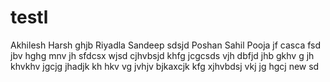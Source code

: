 # testl

Akhilesh
Harsh
ghjb
Riyadla
Sandeep
sdsjd
Poshan
Sahil
Pooja
jf
casca
fsd
jbv
hghg
mnv
jh
sfdcsx
wjsd
cjhvbsjd
khfg
jcgcsds
vjh
dbfjd
jhb
gkhv
g
jh
khvkhv
jgcjg
jhadjk
kh
hkv
vg
jvhjv
bjkaxcjk
kfg
xjhvbdsj
vkj
jg
hgcj
new
sd
